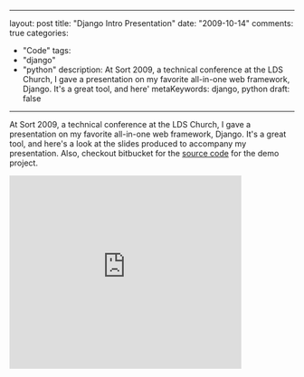
---
layout: post
title: "Django Intro Presentation"
date: "2009-10-14"
comments: true
categories:
  - "Code"
tags:
  - "django"
  - "python"
description: At Sort 2009, a technical conference at the LDS Church, I gave a presentation on my favorite all-in-one web framework, Django.  It's a great tool, and here'
metaKeywords: django, python
draft: false
---

At Sort 2009, a technical conference at the LDS Church, I gave a presentation on my favorite all-in-one web framework, Django.  It's a great tool, and here's a look at the slides produced to accompany my presentation.  Also, checkout bitbucket for the <a href="http://www.bitbucket.org/jtsnake/hymnorganizer">source code</a> for the demo project.

<!--more-->

<iframe src="http://docs.google.com/present/embed?id=dcsq834g_62fspdmdgk" frameborder="0" width="410" height="342"></iframe>

  
